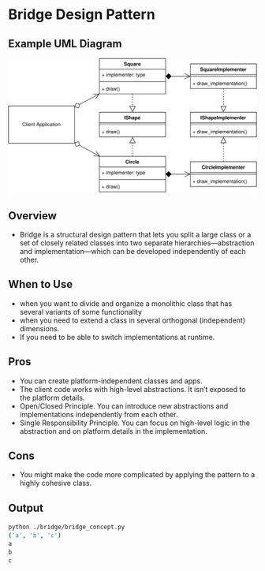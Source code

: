 # Bridge Design Pattern

## Example UML Diagram

![Bridge Pattern in Context](../../img/bridge_example.svg)

## Overview

- Bridge is a structural design pattern that lets you split a large class or a set of closely related classes into two separate hierarchies—abstraction and implementation—which can be developed independently of each other.

## When to Use

- when you want to divide and organize a monolithic class that has several variants of some functionality
- when you need to extend a class in several orthogonal (independent) dimensions.
- If you need to be able to switch implementations at runtime.

## Pros 

- You can create platform-independent classes and apps.
- The client code works with high-level abstractions. It isn’t exposed to the platform details.
- Open/Closed Principle. You can introduce new abstractions and implementations independently from each other.
- Single Responsibility Principle. You can focus on high-level logic in the abstraction and on platform details in the implementation.

## Cons

- You might make the code more complicated by applying the pattern to a highly cohesive class.

## Output

``` bash
python ./bridge/bridge_concept.py
('a', 'b', 'c')
a
b
c
```